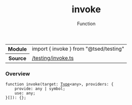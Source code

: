 
<header class="symbol-info-header"><h1 id="invoke">invoke</h1><label class="symbol-info-type-label function">Function</label></header>
<!-- summary -->
<section class="symbol-info"><table class="is-full-width"><tbody><tr><th>Module</th><td><div class="lang-typescript"><span class="token keyword">import</span> { invoke }&nbsp;<span class="token keyword">from</span>&nbsp;<span class="token string">"@tsed/testing"</span></div></td></tr><tr><th>Source</th><td><a href="https://github.com/Romakita/ts-express-decorators/blob/v4.26.4/src//testing/invoke.ts#L0-L0">/testing/invoke.ts</a></td></tr></tbody></table></section>
<!-- overview -->


### Overview


<pre><code class="typescript-lang ">function <span class="token function">invoke</span><span class="token punctuation">(</span>target<span class="token punctuation">:</span> <a href="#api/core/type"><span class="token">Type</span></a><<span class="token keyword">any</span>><span class="token punctuation">,</span> providers<span class="token punctuation">:</span> <span class="token punctuation">{</span>
    provide<span class="token punctuation">:</span> <span class="token keyword">any</span> | symbol<span class="token punctuation">;</span>
    use<span class="token punctuation">:</span> <span class="token keyword">any</span><span class="token punctuation">;</span>
<span class="token punctuation">}</span><span class="token punctuation">[</span><span class="token punctuation">]</span><span class="token punctuation">)</span><span class="token punctuation">:</span> <span class="token punctuation">{</span><span class="token punctuation">}</span><span class="token punctuation">;</span>
</code></pre>


<!-- Parameters -->

<!-- Description -->

<!-- Members -->

